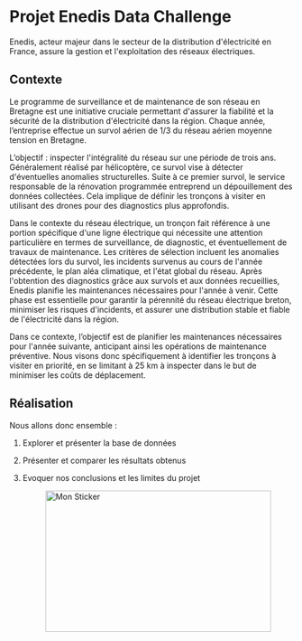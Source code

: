 # Projet Enedis Data Challenge

Enedis, acteur majeur dans le secteur de la distribution d'électricité en France, assure la gestion et l'exploitation des réseaux électriques. 

## Contexte

Le programme de surveillance et de maintenance de son réseau en Bretagne est une initiative cruciale permettant d'assurer la fiabilité et la sécurité de la distribution d'électricité dans la région.
Chaque année, l’entreprise effectue un survol aérien de 1/3 du réseau aérien moyenne tension en Bretagne. 

L’objectif : inspecter l'intégralité du réseau sur une période de trois ans. Généralement réalisé par hélicoptère, ce survol vise à détecter d'éventuelles anomalies structurelles. 
Suite à ce premier survol, le service responsable de la rénovation programmée entreprend un dépouillement des données collectées. 
Cela implique de définir les tronçons à visiter en utilisant des drones pour des diagnostics plus approfondis.

Dans le contexte du réseau électrique, un tronçon fait référence à une portion spécifique d'une ligne électrique qui nécessite une attention particulière en termes de surveillance, de diagnostic, et éventuellement de travaux de maintenance. 
Les critères de sélection incluent les anomalies détectées lors du survol, les incidents survenus au cours de l'année précédente, le plan aléa climatique, et l'état global du réseau.
Après l'obtention des diagnostics grâce aux survols et aux données recueillies, Enedis planifie les maintenances nécessaires pour l'année à venir. 
Cette phase est essentielle pour garantir la pérennité du réseau électrique breton, minimiser les risques d'incidents, et assurer une distribution stable et fiable de l'électricité dans la région.

Dans ce contexte, l’objectif est de planifier les maintenances nécessaires pour l'année suivante, anticipant ainsi les opérations de maintenance préventive.
Nous visons donc spécifiquement à identifier les tronçons à visiter en priorité, en se limitant à 25 km à inspecter dans le but de minimiser les coûts de déplacement.

## Réalisation

Nous allons donc ensemble :

1. Explorer et présenter la base de données

2. Présenter et comparer les résultats obtenus

3. Evoquer nos conclusions et les limites du projet


   <img src="Electricity.gif" alt="Mon Sticker" width="400" height="250" style="display: block; margin-left: auto; margin-right: auto;" />


